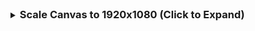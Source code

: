 <details markdown="block">
<summary>
    <h3 style="display:inline">Scale Canvas to 1920x1080 (Click to Expand)</h3>
</summary>

1. Select the `Canvas` from the `Hierarchy`
2. In the `Inspector` find the `Canvas Scaler` **component**
3. Set the `UI Scale Mode` to `Scale With Screen Size`
4. Set the `Reference Resolution` to `1920x1080`

![Set Canvas Scale](/pages/imgs/UI/01-SetCanvasScale.png)
</details>